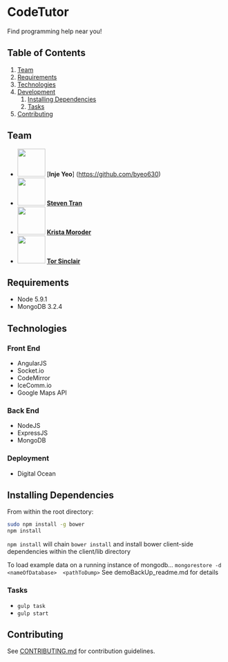# CodeTutor

Find programming help near you!

## Table of Contents

1. [Team](#team)
1. [Requirements](#requirements)
1. [Technologies](#technologies) 
1. [Development](#development)
    1. [Installing Dependencies](#installing-dependencies)
    1. [Tasks](#tasks)
1. [Contributing](#contributing)

## Team
- <img src="https://avatars.githubusercontent.com/u/4149515?v=3" width="64"> [**Inje Yeo**] (https://github.com/byeo630)
- <img src="https://avatars0.githubusercontent.com/u/11085115?v=3" width="64"> [**Steven Tran**](https://github.com/steventran06)
- <img src="https://avatars1.githubusercontent.com/u/5761911?v=3" width="64"> [**Krista Moroder**](https://github.com/kmoroder)
- <img src="https://avatars2.githubusercontent.com/u/12990522?v=3" width="64"> [**Tor Sinclair**](https://github.com/torsinclair)

## Requirements
- Node 5.9.1
- MongoDB 3.2.4

## Technologies
### Front End
- AngularJS
- Socket.io
- CodeMirror
- IceComm.io
- Google Maps API

### Back End
- NodeJS
- ExpressJS
- MongoDB

### Deployment
- Digital Ocean


## Installing Dependencies

From within the root directory:

```sh
sudo npm install -g bower
npm install
```

`npm install` will chain `bower install` and install bower client-side dependencies within the client/lib directory

To load example data on a running instance of mongodb...
`mongorestore -d <nameOfDatabase>  <pathToDump>`
See demoBackUp_readme.md for details

### Tasks
- `gulp task`
- `gulp start`

## Contributing
See [CONTRIBUTING.md](CONTRIBUTING.md) for contribution guidelines.
